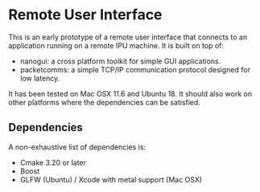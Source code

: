 # Remote User Interface

This is an early prototype of a remote user interface that connects to an application running on a remote IPU machine.
It is built on top of:
- nanogui: a cross platform toolkit for simple GUI applications.
- packetcomms: a simple TCP/IP communication protocol designed for low latency.

It has been tested on Mac OSX 11.6 and Ubuntu 18. It should also work on other platforms where the dependencies can be satisfied.

## Dependencies

A non-exhaustive list of dependencies is:
- Cmake 3.20 or later
- Boost
- GLFW (Ubuntu) / Xcode with metal support (Mac OSX)
